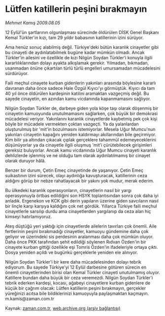 # Lütfen katillerin peşini bırakmayın

*Mehmet Kamış 2009.08.05*

<tr><td class="metin" colspan="2" style="padding-top: 20px; padding-left: 5px; padding-right: 10px;">12 Eylül'ün şartlarının olgunlaşması sürecinde öldürülen DİSK Genel Başkanı Kemal Türkler'in kızı, tam 29 yıldır babasının katillerinin izini sürüyor.</td></tr><tr><td class="metin" colspan="2" style="padding-top: 20px; padding-left: 5px; padding-right: 10px;"><p> Ama henüz sonuç alabilmiş değil. Türkiye'deki bütün karanlık cinayetler gibi bu cinayeti de aydınlatabilmek bugüne kadar mümkün olmadı. Ancak Türkler'in ailesini ve özellikle de kızı Nilgün Soydan Türkler'i konuyla ilgili kararlılıklarından dolayı ayakta alkışlamak gerekir. Yılmadan, bıkmadan, usanmadan önüne çıkartılan türlü türlü engelleri umursamadan mücadelesini sürdürüyor.
<p>Faili meçhul cinayete kurban gidenlerin yakınları arasında böylesine kararlı davranan daha önce sadece Hale Özgül Kıyıcı'yı görmüştük. Kıyıcı da tam 40 yıl önce öldürülen kardeşinin katilini aramaktan vazgeçmiş değil. Bu sayede cinayetin, en azından kamu vicdanında kapanmamasını sağlıyor.
<p>Nilgün Soydan Türkler de, darbeye giden yola köşe taşı olarak döşenmiş bir cinayetin kamuoyunda unutulmamasını sağlarken, çok büyük bir demokrasi mücadelesi veriyor. Yakınlarını karanlık cinayetlerde kaybetmiş pek çok kişi böyle bir mücadele vermekten çoktan vazgeçti. Ya da yalanlardan oluşturulmuş bir 'mit'in bozulmasını istemiyorlar. Mesela Uğur Mumcu'nun yakınları cinayetin kapağını yeniden kaldırmayı akıllarından bile geçirmiyor. Kim bilir ya altından çıkacak çıplak gerçeklere tahammül edemeyeceklerini düşünüyorlar ya da cinayetle ilgili oluşmuş 'mit'i çürütebilecek girişimleri gereksiz buluyorlar. Ancak kamu vicdanında Uğur Mumcu cinayeti karanlık dehlizlerde işlenmiş ve ne olduğu tam olarak aydınlatılmamış bir cinayet olarak duruyor hâlâ.
<p>Benzer bir durum, Çetin Emeç cinayetinde de yaşanıyor. Çetin Emeç suikastının izini sürecek, olayı aydınlığa kavuşturacak, katillerinin ceza aldığını görüp bir nebze rahatlayacak bir yakını yok mudur, merak ederim.
<p>Bu ülkedeki karanlık operasyonların, cinayetlerin nasıl bir yargı operasyonuyla örtbas edildiğini son HSYK toplantısından sonra çok daha iyi anladık. Ergenekon ve KCK gibi derin yapıların üzerine giden savcıların nasıl bir linçle karşı karşıya kaldığını çok net gördük. Yıllarca Türkiye faili meçhul cinayetlerle sarsılıp durdu ama cinayetlerden yargılanıp da ceza alan hiç kimseyi hatırlamıyoruz.
<p>Ateş düştüğü yeri yaktığı için cinayetlerde ailelerin tavırları çok önemli. Aile fertlerinin peşini bırakmadığı cinayetler, kamuoyu gündemine daha çok geliyor ve üzerindeki sis perdesinin aralanması daha çok mümkün oluyor. Daha önce PKK tarafından şehit edildiği söylenen Rıdvan Özden'in bir cinayete kurban gittiği özellikle eşi Tomris Özden'in ifadeleriyle ortaya çıktı. Dosya yeniden açıldı ve bugünkü gerçeklerle yeniden ele alınıyor.
<p> Nilgün Soydan Türkler'i bir kere daha mücadelesinden dolayı tebrik ediyorum. Bu sayede Türkiye'yi 12 Eylül darbesine götüren sürecin en önemli cinayetlerinden birisi olan Kemal Türkler cinayeti unutulmamış oluyor. Katillere bundan daha büyük bir ceza veremezdi. Nilgün Soydan Türkler'i tebrik ederken kardeşi, kocası, ağabeyi cinayetlere kurban gidenlere de küçük bir çağrım olacak: Lütfen katillerin peşini bırakmayın, gerçekler yüreğinizi acıtsa bile bildiklerinizi kamuoyuyla paylaşmaktan kaçmayın. m.kamis@zaman.com.tr<br/></p></p></p></p></p></p></p></td></tr>

Kaynak: [zaman.com.tr](http://zaman.com.tr/yazar.do?yazino=876954), [web.archive.org (arşiv bağlantısı)](http://web.archive.org/web/20090809194858/http://www.zaman.com.tr:80/yazar.do?yazino=876954)
